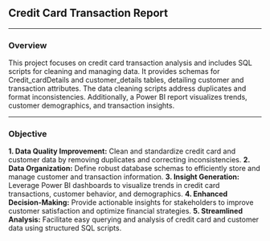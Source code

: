 ## Credit Card Transaction Report

---
### Overview
This project focuses on credit card transaction analysis and includes SQL scripts for cleaning and managing data. It provides schemas for Credit_cardDetails and customer_details tables, detailing customer and transaction attributes. The data cleaning scripts address duplicates and format inconsistencies. Additionally, a Power BI report visualizes trends, customer demographics, and transaction insights.

---
### Objective 
**1. Data Quality Improvement:** Clean and standardize credit card and customer data by removing duplicates and correcting inconsistencies.
**2. Data Organization:** Define robust database schemas to efficiently store and manage customer and transaction information.
**3. Insight Generation:** Leverage Power BI dashboards to visualize trends in credit card transactions, customer behavior, and demographics.
**4. Enhanced Decision-Making:** Provide actionable insights for stakeholders to improve customer satisfaction and optimize financial strategies.
**5. Streamlined Analysis:** Facilitate easy querying and analysis of credit card and customer data using structured SQL scripts.


